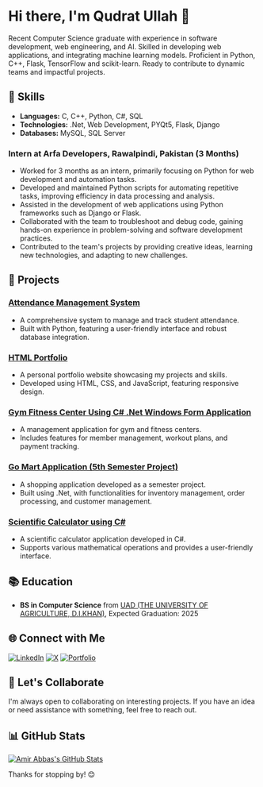 # Hi there, I'm Qudrat Ullah 👋

Recent Computer Science graduate with experience in software
development, web engineering, and AI. Skilled in developing web
applications, and integrating machine learning models. Proficient
in Python, C++, Flask, TensorFlow and scikit-learn. Ready to
contribute to dynamic teams and impactful projects.

## 🚀 Skills

- **Languages:** C, C++, Python, C#, SQL
- **Technologies:** .Net, Web Development, PYQt5, Flask, Django
- **Databases:** MySQL, SQL Server

### Intern at Arfa Developers, Rawalpindi, Pakistan (3 Months)
- Worked for 3 months as an intern, primarily focusing on Python for web development and automation tasks.
- Developed and maintained Python scripts for automating repetitive tasks, improving efficiency in data processing and analysis.
- Assisted in the development of web applications using Python frameworks such as Django or Flask.
- Collaborated with the team to troubleshoot and debug code, gaining hands-on experience in problem-solving and software development practices.
- Contributed to the team's projects by providing creative ideas, learning new technologies, and adapting to new challenges.

## 🌱 Projects



### [Attendance Management System](https://github.com/AmirAbbas101/Attendance-Management-System)
- A comprehensive system to manage and track student attendance.
- Built with Python, featuring a user-friendly interface and robust database integration.

### [HTML Portfolio](https://github.com/AmirAbbas101/html-portfolio)
- A personal portfolio website showcasing my projects and skills.
- Developed using HTML, CSS, and JavaScript, featuring responsive design.

### [Gym Fitness Center Using C# .Net Windows Form Application](https://github.com/AmirAbbas101/GymFitnessCenter-Using-C-.Net-Windows-Form-Application)
- A management application for gym and fitness centers.
- Includes features for member management, workout plans, and payment tracking.

### [Go Mart Application (5th Semester Project)](https://github.com/AmirAbbas101/Go-Mart-Application-5th-semester-project)
- A shopping application developed as a semester project.
- Built using .Net, with functionalities for inventory management, order processing, and customer management.

### [Scientific Calculator using C#](https://github.com/AmirAbbas101/Scientific-Calculator-using-CS-)
- A scientific calculator application developed in C#.
- Supports various mathematical operations and provides a user-friendly interface.

## 📚 Education

- **BS in Computer Science** from [UAD (THE UNIVERSITY OF AGRICULTURE, D.I.KHAN)](https://www.uad.edu.pk/), Expected Graduation: 2025

## 🌐 Connect with Me

[![LinkedIn](https://img.shields.io/badge/LinkedIn-Connect-blue)](https://www.linkedin.com/in/muhammad-amir-abbas)
[![X](https://img.shields.io/badge/Twitter-Follow-blue)](https://twitter.com/@amirabb58167108/)
[![Portfolio](https://img.shields.io/badge/Portfolio-Visit-brightgreen)](https://amirabbas101.github.io/Amir-Abbas-Portfolio)

## 🤝 Let's Collaborate

I'm always open to collaborating on interesting projects. If you have an idea or need assistance with something, feel free to reach out.

## 📊 GitHub Stats

[![Amir Abbas's GitHub Stats](https://github-readme-stats.vercel.app/api?username=AmirAbbas101&show_icons=true&hide=prs&count_private=true&theme=radical)](https://github.com/AmirAbbas101)

Thanks for stopping by! 😊
